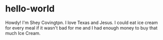 # hello-world
Howdy! I'm Shey Covingtpn. I love Texas and Jesus. I could eat ice cream for every meal if it wasn't bad for me and I had enough money to buy that much Ice Cream. 

